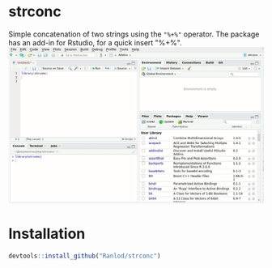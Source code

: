 # strconc
Simple concatenation of two strings using the `"%+%"` operator. The package has an add-in for Rstudio, for a quick insert "%+%".
![alt text](https://github.com/Ranlod/strconc/blob/master/using.gif)
# Installation
``` R
devtools::install_github("Ranlod/strconc")
```
